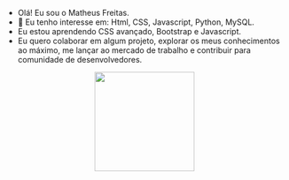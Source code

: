 -  Olá! Eu sou o Matheus Freitas.
- 👀 Eu tenho interesse em: Html, CSS, Javascript, Python, MySQL.
- Eu estou aprendendo CSS avançado, Bootstrap e Javascript.
- Eu quero colaborar em algum projeto, explorar os meus conhecimentos ao máximo, me lançar ao mercado de trabalho e contribuir para comunidade de desenvolvedores.

<div align="center">
  <a href="https://github.com/freitas022">
  <img height="180em" src="https://github-readme-stats.vercel.app/api?username=freitas022&show_icons=true&theme=hacker&include_all_commits=true&count_private=true"/>
</div>

